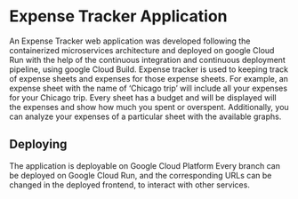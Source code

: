 # Expense Tracker Application

An Expense Tracker web application was developed following the containerized microservices architecture and deployed on google Cloud Run with the help of the continuous integration and continuous deployment pipeline, using google Cloud Build. Expense tracker is used to keeping track of expense sheets and expenses for those expense sheets. For example, an expense sheet with the name of ‘Chicago trip’ will include all your expenses for your Chicago trip. Every sheet has a budget and will be displayed will the expenses and show how much you spent or overspent. Additionally, you can analyze your expenses of a particular sheet with the available graphs.

## Deploying
The application is deployable on Google Cloud Platform
Every branch can be deployed on Google Cloud Run, and the corresponding URLs can be changed in the deployed frontend, to interact with other services.
